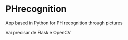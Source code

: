 # PHrecognition
App based in Python for PH recognition through pictures 

Vai precisar de Flask e OpenCV
